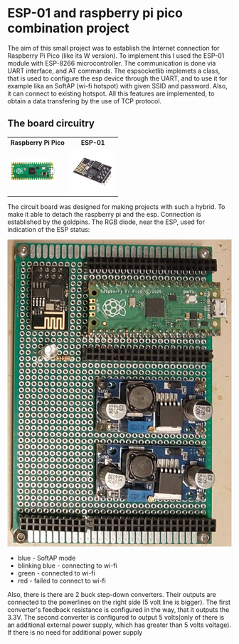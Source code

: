 <h1>ESP-01 and raspberry pi pico combination project</h1>
<p>The aim of this small project was to establish the Internet connection for Raspberry Pi Pico (like its W version). To implement this I used the ESP-01 module with ESP-8266 microcontroller. The communication is done via UART interface, and AT commands. The espsocketlib implemets a class, that is used to configure the esp device through the UART, and to use it for example lika an SoftAP (wi-fi hotspot) with given SSID and password. Also, it can connect to existing hotspot. All this features are implemented, to obtain a data transfering by the use of TCP protocol.</p>

<h2>The board circuitry</h2>

<table>
  <tr>
    <th>Raspberry Pi Pico</th>
    <th>ESP-01</th>
  </tr>
  <tr>
    <td><img src="images_rpi_esp/rpi_pico.jpg" width="100" alt="RPI Pico"/></td>
    <td><img src="images_rpi_esp/esp01.jpg" width="100" alt="ESP-01"/></td>
  </tr>
</table>

<p>The circuit board was designed for making projects with such a hybrid. To make it able to detach the raspberry pi and the esp. Connection is established by the goldpins. 
The RGB diode, near the ESP, used for indication of the ESP status:</p>
<img src="images_rpi_esp/board.jpeg" alt="Board outlook"/>
<ul>
  <li>blue - SoftAP mode</li>
  <li>blinking blue - connecting to wi-fi</li>
  <li>green - connected to wi-fi</li>
  <li>red - failed to connect to wi-fi</li>
</ul>
<p>Also, there is there are 2 buck step-down converters. Their outputs are connected to the powerlines on the right side (5 volt line is bigger). The first converter's feedback resistance is configured in the way, that it outputs the 3.3V. The second converter is configured to output 5 volts(only of there is an additional external power supply, which has greater than 5 volts voltage). If there is no need for additional power supply</p>

